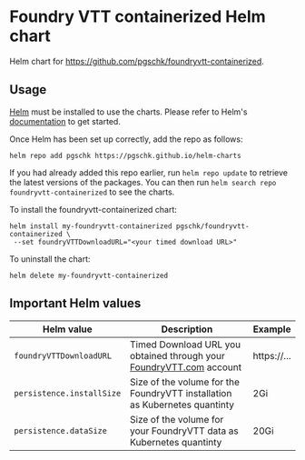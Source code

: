 # Foundry VTT containerized Helm chart

Helm chart for https://github.com/pgschk/foundryvtt-containerized.

## Usage

[Helm](https://helm.sh) must be installed to use the charts.  Please refer to
Helm's [documentation](https://helm.sh/docs) to get started.

Once Helm has been set up correctly, add the repo as follows:

```
helm repo add pgschk https://pgschk.github.io/helm-charts
```

If you had already added this repo earlier, run `helm repo update` to retrieve
the latest versions of the packages.  You can then run `helm search repo
foundryvtt-containerized` to see the charts.

To install the foundryvtt-containerized chart:

```
helm install my-foundryvtt-containerized pgschk/foundryvtt-containerized \
 --set foundryVTTDownloadURL="<your timed download URL>"
```

To uninstall the chart:

```
helm delete my-foundryvtt-containerized
```

## Important Helm values

| Helm value                | Description                                                                                   | Example     |
|---------------------------|-----------------------------------------------------------------------------------------------|-------------|
| `foundryVTTDownloadURL`   | Timed Download URL you obtained through your [FoundryVTT.com](https://foundryvtt.com) account | https://... |
| `persistence.installSize` | Size of the volume for the FoundryVTT installation as Kubernetes quantinty                    | 2Gi         |
| `persistence.dataSize`    | Size of the volume for your FoundryVTT data as Kubernetes quantinty                           | 20Gi        |

